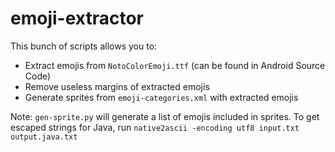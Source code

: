 # emoji-extractor

This bunch of scripts allows you to:

 * Extract emojis from `NotoColorEmoji.ttf` (can be found in Android Source Code)
 * Remove useless margins of extracted emojis
 * Generate sprites from `emoji-categories.xml` with extracted emojis

Note: `gen-sprite.py` will generate a list of emojis included in sprites. To get escaped strings for Java, run `native2ascii -encoding utf8 input.txt output.java.txt`
